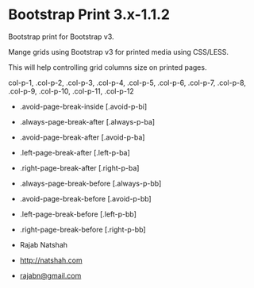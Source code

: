 Bootstrap Print 3.x-1.1.2
====================

 Bootstrap print for Bootstrap v3.
 
 Mange grids using Bootstrap v3 for printed media using CSS/LESS.
 
 This will help controlling grid columns size on printed pages.
 
  col-p-1,
 .col-p-2,
 .col-p-3,
 .col-p-4,
 .col-p-5,
 .col-p-6,
 .col-p-7,
 .col-p-8,
 .col-p-9,
 .col-p-10,
 .col-p-11,
 .col-p-12
 
  - .avoid-page-break-inside [.avoid-p-bi]
  - .always-page-break-after [.always-p-ba]
  - .avoid-page-break-after [.avoid-p-ba]
  - .left-page-break-after [.left-p-ba]
  - .right-page-break-after [.right-p-ba]
  - .always-page-break-before [.always-p-bb]
  - .avoid-page-break-before [.avoid-p-bb]
  - .left-page-break-before [.left-p-bb]
  - .right-page-break-before [.right-p-bb]



   - Rajab Natshah
   - http://natshah.com
   - rajabn@gmail.com

